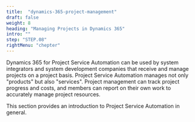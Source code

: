 ```yaml
---
title:  "dynamics-365-project-management"
draft: false
weight: 8
heading: "Managing Projects in Dynamics 365"
intro: ""
step: "STEP.08"
rightMenu: "chepter"
---
```

<!-- Intro -->
Dynamics 365 for Project Service Automation can be used by system integrators and system development companies that receive and manage projects on a project basis. Project Service Automation manages not only "products" but also "services". Project management can track project progress and costs, and members can report on their own work to accurately manage project resources.

This section provides an introduction to Project Service Automation in general.